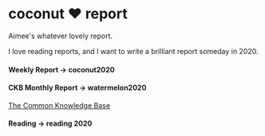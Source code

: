# coconut ❤️ report
Aimee's whatever lovely report.

I love reading reports, and I want to write a brilliant report someday in 2020.

#### Weekly Report -> coconut2020

#### CKB Monthly Report -> watermelon2020

[The Common Knowledge Base](https://github.com/nervosnetwork/ckb)

#### Reading -> reading 2020
